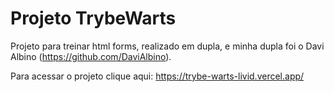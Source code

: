 # Projeto TrybeWarts

Projeto para treinar html forms, realizado em dupla, e minha dupla foi o Davi Albino (https://github.com/DaviAlbino).

Para acessar o projeto clique aqui: https://trybe-warts-livid.vercel.app/
